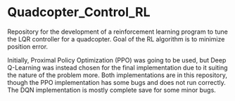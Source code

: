 # Quadcopter_Control_RL
Repository for the development of a reinforcement learning program to tune the LQR controller for a quadcopter. Goal of the RL algorithm is to minimize position error. 

Initially, Proximal Policy Optimization (PPO) was going to be used, but Deep Q-Learning was instead chosen for the final implementation due to it suiting the nature of the problem more. Both implementations are in this repository, though the PPO implementation has some bugs and does not run correctly. The DQN implementation is mostly complete save for some minor bugs. 
